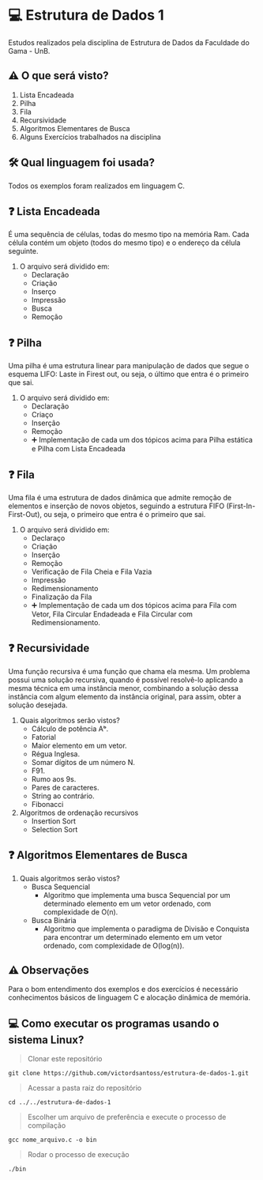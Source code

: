 # :computer: Estrutura de Dados 1
Estudos realizados pela disciplina de Estrutura de Dados da Faculdade do Gama - UnB.

## :warning: O que será visto? 
1. Lista Encadeada
2. Pilha
3. Fila
4. Recursividade
5. Algoritmos Elementares de Busca
6. Alguns Exercícios trabalhados na disciplina

## :hammer_and_wrench: Qual linguagem foi usada? 
Todos os exemplos foram realizados em linguagem C.

## :question: Lista Encadeada 
É uma sequência de células, todas do mesmo tipo na memória Ram. Cada célula contém um objeto (todos do mesmo tipo) e o endereço da célula seguinte.

1. O arquivo será dividido em:
    * Declaração
    * Criação
    * Inserço
    * Impressão
    * Busca
    * Remoção
## :question: Pilha
Uma pilha é uma estrutura linear para manipulação de dados que segue o esquema LIFO: Laste in Firest out, ou seja, o último que entra é o primeiro que sai.

1. O arquivo será dividido em:
    * Declaração
    * Criaço
    * Inserção
    * Remoção
    * :heavy_plus_sign: Implementação de cada um dos tópicos acima para Pilha estática e Pilha com Lista Encadeada
## :question: Fila
Uma fila é uma estrutura de dados dinâmica que admite remoção de elementos e inserção de novos objetos, seguindo a estrutura FIFO (First-In-First-Out), ou seja, o primeiro que entra é o primeiro que sai.

1. O arquivo será dividido em:
    * Declaraço
    * Criação
    * Inserção
    * Remoção
    * Verificação de Fila Cheia e Fila Vazia
    * Impressão
    * Redimensionamento
    * Finalização da Fila
    * :heavy_plus_sign: Implementação de cada um dos tópicos acima para Fila com Vetor, Fila Circular Endadeada e Fila Circular com Redimensionamento. 
## :question: Recursividade
Uma função recursiva é uma função que chama ela mesma. Um problema possui uma solução recursiva, quando é possível resolvê-lo aplicando a mesma técnica em uma instância menor, combinando a solução dessa instância com algum elemento da instância original, para assim, obter a solução desejada.

1. Quais algoritmos serão vistos?
   * Cálculo de potência Aᵇ.
   * Fatorial
   * Maior elemento em um vetor.   
   * Régua Inglesa.
   * Somar dígitos de um número N.
   * F91.
   * Rumo aos 9s.
   * Pares de caracteres.
   * String ao contrário.
   * Fibonacci
2. Algoritmos de ordenação recursivos 
   * Insertion Sort
   * Selection Sort 
## :question: Algoritmos Elementares de Busca
1. Quais algoritmos serão vistos?
    * Busca Sequencial
        - Algoritmo que implementa uma busca Sequencial por um determinado elemento em um vetor ordenado, com complexidade de O(n).
    * Busca Binária 
        - Algoritmo que implementa o paradigma de Divisão e Conquista para encontrar um determinado elemento em um vetor ordenado, com complexidade de O(log(n)).

## :warning: Observações
Para o bom entendimento dos exemplos e dos exercícios é necessário conhecimentos básicos de linguagem C e alocação dinâmica de memória. 

## :computer: Como executar os programas usando o sistema Linux?
> Clonar este repositório
     
    git clone https://github.com/victordsantoss/estrutura-de-dados-1.git
> Acessar a pasta raiz do repositório

    cd ../../estrutura-de-dados-1
> Escolher um arquivo de preferência e execute o processo de compilação
    
    gcc nome_arquivo.c -o bin
> Rodar o processo de execução

    ./bin
